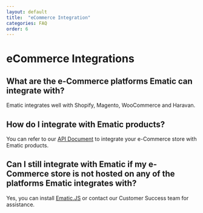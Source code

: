 ```yaml
---
layout: default
title:  "eCommerce Integration"
categories: FAQ
order: 6
---
```


# eCommerce Integrations

## What are the e-Commerce platforms Ematic can integrate with?
Ematic integrates well with Shopify, Magento, WooCommerce and Haravan.

## How do I integrate with Ematic products?

You can refer to our [API Document](https://ematicexternal.github.io/doc/) to integrate your e-Commerce store with Ematic products.

## Can I still integrate with Ematic if my e-Commerce store is not hosted on any of the platforms Ematic integrates with?

Yes, you can install [Ematic.JS](https://ematicexternal.github.io/doc/) or contact our Customer Success team for assistance.